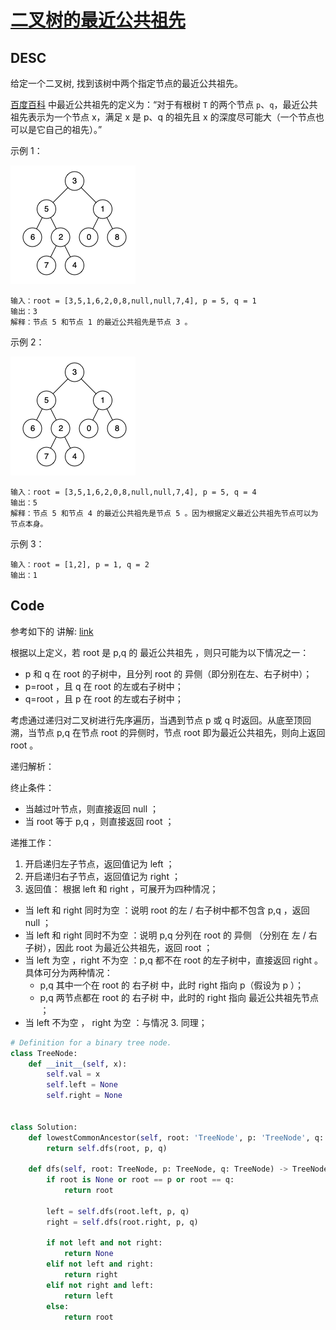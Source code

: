 # [二叉树的最近公共祖先](https://leetcode.cn/problems/lowest-common-ancestor-of-a-binary-tree/description/)

## DESC

给定一个二叉树, 找到该树中两个指定节点的最近公共祖先。

[百度百科](https://baike.baidu.com/item/%E6%9C%80%E8%BF%91%E5%85%AC%E5%85%B1%E7%A5%96%E5%85%88/8918834?fr=aladdin)
中最近公共祖先的定义为：“对于有根树 `T` 的两个节点 `p`、`q`，最近公共祖先表示为一个节点 x，满足 x 是 p、q 的祖先且 x
的深度尽可能大（一个节点也可以是它自己的祖先）。”

示例 1：

![](https://raw.githubusercontent.com/Carmenliukang/leetcode/master/images/lowest-common-ancestor-of-a-binary-tree-1.png)

```
输入：root = [3,5,1,6,2,0,8,null,null,7,4], p = 5, q = 1
输出：3
解释：节点 5 和节点 1 的最近公共祖先是节点 3 。

```

示例 2：

![](https://raw.githubusercontent.com/Carmenliukang/leetcode/master/images/lowest-common-ancestor-of-a-binary-tree-2.png)

```
输入：root = [3,5,1,6,2,0,8,null,null,7,4], p = 5, q = 4
输出：5
解释：节点 5 和节点 4 的最近公共祖先是节点 5 。因为根据定义最近公共祖先节点可以为节点本身。

```

示例 3：

```
输入：root = [1,2], p = 1, q = 2
输出：1

```

## Code

参考如下的
讲解: [link](https://leetcode.cn/problems/lowest-common-ancestor-of-a-binary-tree/solutions/240096/236-er-cha-shu-de-zui-jin-gong-gong-zu-xian-hou-xu)

根据以上定义，若 root 是 p,q 的 最近公共祖先 ，则只可能为以下情况之一：

- p 和 q 在 root 的子树中，且分列 root 的 异侧（即分别在左、右子树中）；
- p=root ，且 q 在 root 的左或右子树中；
- q=root ，且 p 在 root 的左或右子树中；

考虑通过递归对二叉树进行先序遍历，当遇到节点 p 或 q 时返回。从底至顶回溯，当节点 p,q 在节点 root 的异侧时，节点 root
即为最近公共祖先，则向上返回 root 。

递归解析：

终止条件：
- 当越过叶节点，则直接返回 null ； 
- 当 root 等于 p,q ，则直接返回 root ；


递推工作：
1. 开启递归左子节点，返回值记为 left ； 
2. 开启递归右子节点，返回值记为 right ； 
3. 返回值： 根据 left 和 right ，可展开为四种情况；
- 当 left 和 right 同时为空 ：说明 root 的左 / 右子树中都不包含 p,q ，返回 null ；
- 当 left 和 right 同时不为空 ：说明 p,q 分列在 root 的 异侧 （分别在 左 / 右子树），因此 root 为最近公共祖先，返回 root ；
- 当 left 为空 ，right 不为空 ：p,q 都不在 root 的左子树中，直接返回 right 。具体可分为两种情况：
  - p,q 其中一个在 root 的 右子树 中，此时 right 指向 p（假设为 p ）；
  - p,q 两节点都在 root 的 右子树 中，此时的 right 指向 最近公共祖先节点 ；
- 当 left 不为空 ， right 为空 ：与情况 3. 同理；

```python
# Definition for a binary tree node.
class TreeNode:
    def __init__(self, x):
        self.val = x
        self.left = None
        self.right = None


class Solution:
    def lowestCommonAncestor(self, root: 'TreeNode', p: 'TreeNode', q: 'TreeNode') -> 'TreeNode':
        return self.dfs(root, p, q)

    def dfs(self, root: TreeNode, p: TreeNode, q: TreeNode) -> TreeNode:
        if root is None or root == p or root == q:
            return root

        left = self.dfs(root.left, p, q)
        right = self.dfs(root.right, p, q)

        if not left and not right:
            return None
        elif not left and right:
            return right
        elif not right and left:
            return left
        else:
            return root


```
